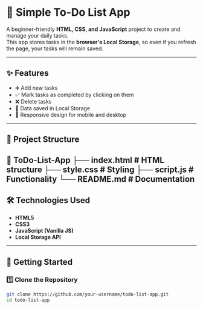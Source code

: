 # 📝 Simple To-Do List App

A beginner-friendly **HTML, CSS, and JavaScript** project to create and manage your daily tasks.  
This app stores tasks in the **browser's Local Storage**, so even if you refresh the page, your tasks will remain saved.

---

## ✨ Features
- ➕ Add new tasks
- ✅ Mark tasks as completed by clicking on them
- ❌ Delete tasks
- 💾 Data saved in Local Storage
- 📱 Responsive design for mobile and desktop

---

## 📂 Project Structure
📁 ToDo-List-App
├── index.html # HTML structure
├── style.css # Styling
├── script.js # Functionality
└── README.md # Documentation
---

## 🛠️ Technologies Used
- **HTML5**
- **CSS3**
- **JavaScript (Vanilla JS)**
- **Local Storage API**

---

## 🚀 Getting Started

### 1️⃣ Clone the Repository
```bash
git clone https://github.com/your-username/todo-list-app.git
cd todo-list-app
